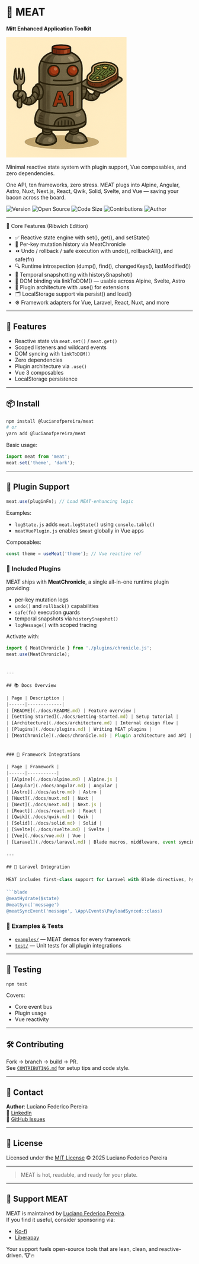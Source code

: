 # 🥩 MEAT

**Mitt Enhanced Application Toolkit**  

![MEAT Mascot](./assets/a1.png)

Minimal reactive state system with plugin support, Vue composables, and zero dependencies.

One API, ten frameworks, zero stress. MEAT plugs into Alpine, Angular, Astro, Nuxt, Next.js, React, Qwik, Solid, Svelte, and Vue — saving your bacon across the board.

![Version](https://img.shields.io/badge/version-1.B0-ribwich)
![Open Source](https://img.shields.io/badge/license-MIT-blue)
![Code Size](https://img.shields.io/github/languages/code-size/lucianofedericopereira/meat)
![Contributions](https://img.shields.io/badge/contributions-open-brightgreen)
![Author](https://img.shields.io/badge/made%20by-Luciano%20Federico%20Pereira-blue)


---

🍖 Core Features (Ribwich Edition)

- ✅ Reactive state engine with set(), get(), and setState()
- 🧠 Per-key mutation history via MeatChronicle
- ⏪ Undo / rollback / safe execution with undo(), rollbackAll(), and safe(fn)
- 🔍 Runtime introspection (dump(), find(), changedKeys(), lastModified())
- 🧪 Temporal snapshotting with historySnapshot()
- 🔗 DOM binding via linkToDOM() — usable across Alpine, Svelte, Astro
- 🧩 Plugin architecture with .use() for extensions
- 🗂️ LocalStorage support via persist() and load()
- ⚙️ Framework adapters for Vue, Laravel, React, Nuxt, and more

---

## 🍖 Features

- Reactive state via `meat.set()` / `meat.get()`
- Scoped listeners and wildcard events
- DOM syncing with `linkToDOM()`
- Zero dependencies
- Plugin architecture via `.use()`
- Vue 3 composables
- LocalStorage persistence

---

## 📦 Install

```bash
npm install @lucianofpereira/meat
# or
yarn add @lucianofpereira/meat
```

Basic usage:

```ts
import meat from 'meat';
meat.set('theme', 'dark');
```

---

## 🔌 Plugin Support

```ts
meat.use(pluginFn); // Load MEAT-enhancing logic
```

Examples:

- `logState.js` adds `meat.logState()` using `console.table()`
- `meatVuePlugin.js` enables `$meat` globally in Vue apps

Composables:

```ts
const theme = useMeat('theme'); // Vue reactive ref
```

### 🧠 Included Plugins

MEAT ships with **MeatChronicle**, a single all-in-one runtime plugin providing:

- per-key mutation logs
- `undo()` and `rollback()` capabilities
- `safe(fn)` execution guards
- temporal snapshots via `historySnapshot()`
- `logMessage()` with scoped tracing

Activate with:

```js
import { MeatChronicle } from './plugins/chronicle.js';
meat.use(MeatChronicle);


---

## 📚 Docs Overview

| Page | Description |
|------|-------------|
| [README](./docs/README.md) | Feature overview |
| [Getting Started](./docs/Getting-Started.md) | Setup tutorial |
| [Architecture](./docs/architecture.md) | Internal design flow |
| [Plugins](./docs/plugins.md) | Writing MEAT plugins |
| [MeatChronicle](./docs/chronicle.md) | Plugin architecture and API |


### 🔧 Framework Integrations

| Page | Framework |
|------|-----------|
| [Alpine](./docs/alpine.md) | Alpine.js |
| [Angular](./docs/angular.md) | Angular |
| [Astro](./docs/astro.md) | Astro |
| [Nuxt](./docs/nuxt.md) | Nuxt |
| [Next](./docs/next.md) | Next.js |
| [React](./docs/react.md) | React |
| [Qwik](./docs/qwik.md) | Qwik |
| [Solid](./docs/solid.md) | Solid |
| [Svelte](./docs/svelte.md) | Svelte |
| [Vue](./docs/vue.md) | Vue |
| [Laravel](./docs/laravel.md) | Blade macros, middleware, event syncing |

---

## 🐘 Laravel Integration

MEAT includes first-class support for Laravel with Blade directives, hydration macros, hashed syncing, and event-binding middleware.

```blade
@meatHydrate($state)
@meatSync('message')
@meatSyncEvent('message', \App\Events\PayloadSynced::class)
```



### 🧪 Examples & Tests

- [`examples/`](./examples/) — MEAT demos for every framework  
- [`test/`](./test/) — Unit tests for all plugin integrations

---

## 🧪 Testing

```bash
npm test
```

Covers:
- Core event bus
- Plugin usage
- Vue reactivity

---

## 🛠 Contributing

Fork → branch → build → PR.  
See [`CONTRIBUTING.md`](./CONTRIBUTING.md) for setup tips and code style.

---

## 💬 Contact

**Author**: Luciano Federico Pereira  
💼 [LinkedIn](https://www.linkedin.com/in/lucianofedericopereira/)  
🐛 [GitHub Issues](https://github.com/lucianofedericopereira/meat/issues)

---

## 📜 License

Licensed under the [MIT License](./LICENSE) © 2025 Luciano Federico Pereira

---

> MEAT is hot, readable, and ready for your plate.

---

## 💛 Support MEAT

MEAT is maintained by [Luciano Federico Pereira](https://github.com/lucianofedericopereira).  
If you find it useful, consider sponsoring via:

- [Ko-fi](https://ko-fi.com/lucianofedericopereira)
- [Liberapay](https://liberapay.com/lucianofedericopereira)

Your support fuels open-source tools that are lean, clean, and reactive-driven. 🐮🔥
